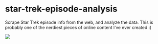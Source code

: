 # star-trek-episode-analysis
Scrape Star Trek episode info from the web, and analyze the data.  This is probably one of the nerdiest pieces of online content I've ever created :)

![](https://pbs.twimg.com/media/CTOzLY4WEAAidnW.png:large)
